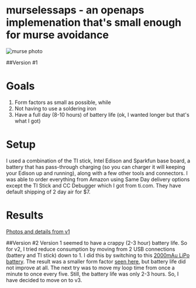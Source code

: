 # murselessaps - an openaps implemenation that's small enough for murse avoidance

![murse photo](http://ecx.images-amazon.com/images/I/41V0l2-6V8L.jpg)

##Version #1

# Goals
1. Form factors as small as possible, while
2. Not having to use a soldering iron
3. Have  a full day (8-10 hours) of battery life (ok, I wanted longer but that's what I got)

# Setup
I used a combination of the TI stick, Intel Edison and Sparkfun base board, a battery that has pass-through charging (so you can charger it will keeping your Edison up and running), along with a few other tools and connectors. I was able to order everything from Amazon using Same Day delivery options except the TI Stick and CC Debugger which I got from ti.com. They have default shipping of 2 day air for $7.

# Results
[Photos and details from v1](https://github.com/jmatheson/murselessaps/blob/master/v1.md)

##Version #2
Version 1 seemed to have a crappy (2-3 hour) battery life. So for v2, I tried reduce consumption by moving from 2 USB connections (battery and TI stick) down to 1. I did this by switching to this [2000mAu LiPo battery](http://www.amazon.com/gp/product/B00D73WJCY). The result was a smaller form factor [seen here](), but battery life did not improve at all. The next try was to move my loop time from once a minute to once every five. Still, the battery life was only 2-3 hours. So, I have decided to move on to v3.
